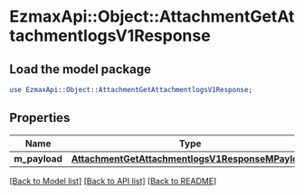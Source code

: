 # EzmaxApi::Object::AttachmentGetAttachmentlogsV1Response

## Load the model package
```perl
use EzmaxApi::Object::AttachmentGetAttachmentlogsV1Response;
```

## Properties
Name | Type | Description | Notes
------------ | ------------- | ------------- | -------------
**m_payload** | [**AttachmentGetAttachmentlogsV1ResponseMPayload**](AttachmentGetAttachmentlogsV1ResponseMPayload.md) |  | 

[[Back to Model list]](../README.md#documentation-for-models) [[Back to API list]](../README.md#documentation-for-api-endpoints) [[Back to README]](../README.md)


